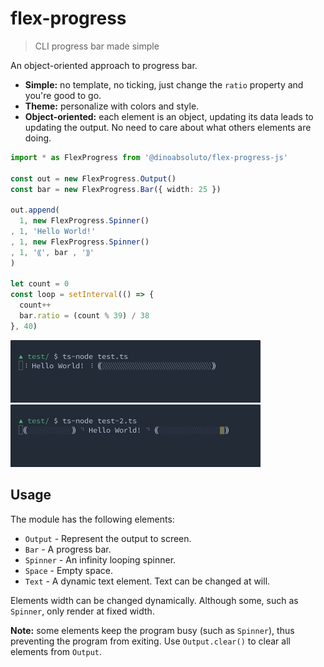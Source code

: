 # flex-progress

> CLI progress bar made simple

An object-oriented approach to progress bar.

- **Simple:** no template, no ticking, just change the `ratio` property and
you're good to go.
- **Theme:** personalize with colors and style.
- **Object-oriented:** each element is an object, updating its data leads to
updating the output.
No need to care about what others elements are doing.

```typescript
import * as FlexProgress from '@dinoabsoluto/flex-progress-js'

const out = new FlexProgress.Output()
const bar = new FlexProgress.Bar({ width: 25 })

out.append(
  1, new FlexProgress.Spinner()
, 1, 'Hello World!'
, 1, new FlexProgress.Spinner()
, 1, '⸨', bar , '⸩'
)

let count = 0
const loop = setInterval(() => {
  count++
  bar.ratio = (count % 39) / 38
}, 40)
```

<img width="400" height="100" src="media/demo-1.gif" />
<img width="400" height="100" src="media/demo-2.gif" />

## Usage
The module has the following elements:
* `Output` - Represent the output to screen.
* `Bar` - A progress bar.
* `Spinner` - An infinity looping spinner.
* `Space` - Empty space.
* `Text` - A dynamic text element. Text can be changed at will.

Elements width can be changed dynamically. Although some, such as `Spinner`,
only render at fixed width.

**Note:** some elements keep the program busy (such as `Spinner`),
thus preventing the program from exiting.
Use `Output.clear()` to clear all elements from `Output`.
